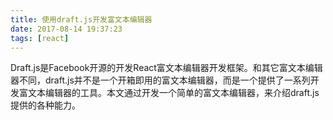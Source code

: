 ```yaml
---
title: 使用draft.js开发富文本编辑器
date: 2017-08-14 19:37:23
tags: [react]
---
```

Draft.js是Facebook开源的开发React富文本编辑器开发框架。和其它富文本编辑器不同，draft.js并不是一个开箱即用的富文本编辑器，而是一个提供了一系列开发富文本编辑器的工具。本文通过开发一个简单的富文本编辑器，来介绍draft.js提供的各种能力。